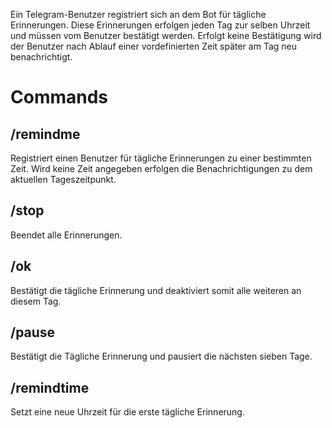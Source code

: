 Ein Telegram-Benutzer registriert sich an dem Bot für tägliche Erinnerungen. Diese Erinnerungen erfolgen jeden Tag zur selben Uhrzeit und müssen vom Benutzer bestätigt werden. Erfolgt keine Bestätigung wird der Benutzer nach Ablauf einer vordefinierten Zeit später am Tag neu benachrichtigt.


# Commands
## /remindme
Registriert einen Benutzer für tägliche Erinnerungen zu einer bestimmten Zeit. Wird keine Zeit angegeben erfolgen die Benachrichtigungen zu dem aktuellen Tageszeitpunkt.

## /stop
Beendet alle Erinnerungen.

## /ok
Bestätigt die tägliche Erinnerung und deaktiviert somit alle weiteren an diesem Tag.

## /pause
Bestätigt die Tägliche Erinnerung und pausiert die nächsten sieben Tage.

## /remindtime
Setzt eine neue Uhrzeit für die erste tägliche Erinnerung.
